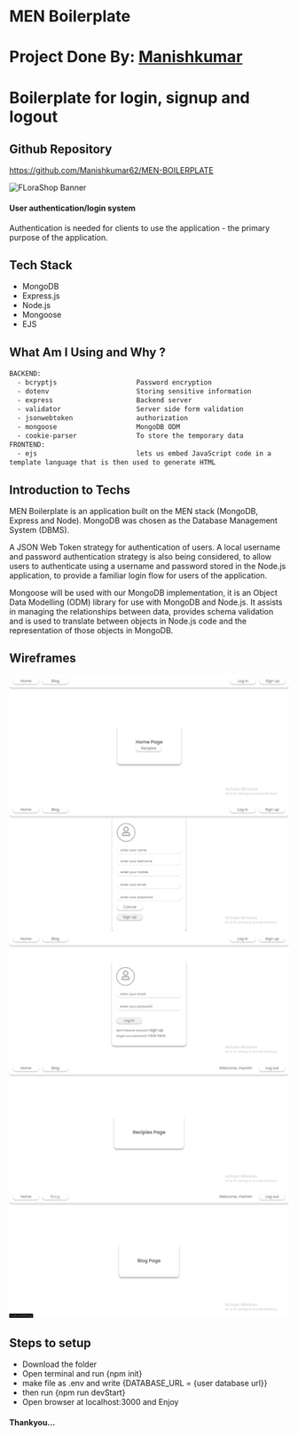 # MEN Boilerplate

# Project Done By:  <a href="https://github.com/Manishkumar62" noreferrer target="_blank">Manishkumar</a>

# Boilerplate for login, signup and logout

## Github Repository

https://github.com/Manishkumar62/MEN-BOILERPLATE

![FLoraShop Banner](docs/HomePage.jpg)


#### User authentication/login system

Authentication is needed for clients to use the application - the primary purpose of the application. 

## Tech Stack

- MongoDB
- Express.js
- Node.js
- Mongoose
- EJS

## What Am I Using and Why ?

```
BACKEND:
  - bcryptjs                    Password encryption
  - dotenv                      Storing sensitive information
  - express                     Backend server
  - validator                   Server side form validation
  - jsonwebtoken                authorization
  - mongoose                    MongoDB ODM
  - cookie-parser               To store the temporary data
FRONTEND:
  - ejs                         lets us embed JavaScript code in a template language that is then used to generate HTML
```

## Introduction to Techs

MEN Boilerplate is an application built on the MEN stack (MongoDB, Express and Node). MongoDB was chosen as the Database Management System (DBMS).

A JSON Web Token strategy for authentication of users. A local username and password authentication strategy is also being considered, to allow users to authenticate using a username and password stored in the Node.js application, to provide a familiar login flow for users of the application. 

Mongoose will be used with our MongoDB implementation, it is an Object Data Modelling (ODM) library for use with MongoDB and Node.js. It assists in managing the relationships between data, provides schema validation and is used to translate between objects in Node.js code and the representation of those objects in MongoDB.

## Wireframes

![MEN Boilerplate Landing Page](docs/HomePage.png)
![MEN Boilerplate Signup Page](docs/SignupPage.png)
![MEN Boilerplate Login Page](docs/LoginPage.png)
![MEN Boilerplate Recipies Page](docs/RecipiePage.png)
![MEN Boilerplate Blog Page](docs/BlogPage.png)

## Steps to setup

- Download the folder
- Open terminal and run {npm init}
- make file as .env and write {DATABASE_URL = {user database url}}
- then run {npm run devStart}
- Open browser at localhost:3000 and Enjoy

#### Thankyou...
